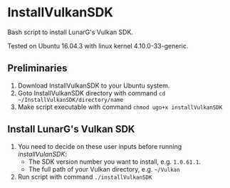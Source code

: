 # InstallVulkanSDK
Bash script to install LunarG's Vulkan SDK.

Tested on Ubuntu 16.04.3 with linux kernel 4.10.0-33-generic.

## Preliminaries
1. Download InstallVulkanSDK to your Ubuntu system.
2. Goto InstallVulkanSDK directory with command `cd ~/InstallVulkanSDK/directory/name`
3. Make script executable with command `chmod ugo+x installVulkanSDK`

## Install LunarG's Vulkan SDK
1. You need to decide on these user inputs before running *installVulanSDK*: 
   - The SDK version number you want to install, e.g. `1.0.61.1`.
   - The full path of your Vulkan directory, e.g. `~/Vulkan` 
2. Run script with command `./installVulkanSDK`

